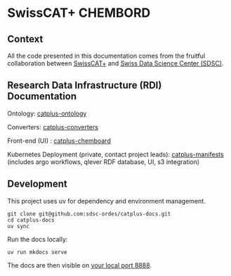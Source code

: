 # SwissCAT+ CHEMBORD

## Context

All the code presented in this documentation comes from the fruitful collaboration between [SwissCAT+](https://swisscatplus.ch) and [Swiss Data Science Center (SDSC)](https://www.datascience.ch).

## Research Data Infrastructure (RDI) Documentation

Ontology: [catplus-ontology](https://github.com/sdsc-ordes/catplus-ontology)

Converters: [catplus-converters](https://github.com/sdsc-ordes/catplus-converters)

Front-end (UI) : [catplus-chemboard](https://github.com/sdsc-ordes/catplus-chemboard)

Kubernetes Deployment (private, contact project leads): [catplus-manifests](https://github.com/sdsc-ordes/catplus-manifests)
(includes argo workflows, qlever RDF database, UI, s3 integration)

## Development

This project uses uv for dependency and environment management.

```
git clone git@github.com:sdsc-ordes/catplus-docs.git
cd catplus-docs
uv sync
```

Run the docs locally:

```
uv run mkdocs serve
```

The docs are then visible on [your local port 8888](http://127.0.0.1:8888/).
